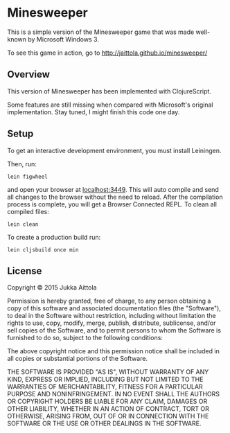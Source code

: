 # Minesweeper

This is a simple version of the Minesweeper game that was made well-known by Microsoft Windows 3.

To see this game in action, go to http://jaittola.github.io/minesweeper/

## Overview

This version of Minesweeper has been implemented with ClojureScript.

Some features are still missing when compared with Microsoft's
original implementation. Stay tuned, I might finish this code one day.

## Setup

To get an interactive development environment, you must install Leiningen.

Then, run:

    lein figwheel

and open your browser at [localhost:3449](http://localhost:3449/).
This will auto compile and send all changes to the browser without the
need to reload. After the compilation process is complete, you will
get a Browser Connected REPL.
To clean all compiled files:

    lein clean

To create a production build run:

    lein cljsbuild once min

## License

Copyright © 2015 Jukka Aittola

Permission is hereby granted, free of charge, to any person obtaining
a copy of this software and associated documentation files (the
"Software"), to deal in the Software without restriction, including
without limitation the rights to use, copy, modify, merge, publish,
distribute, sublicense, and/or sell copies of the Software, and to
permit persons to whom the Software is furnished to do so, subject to
the following conditions:

The above copyright notice and this permission notice shall be
included in all copies or substantial portions of the Software.

THE SOFTWARE IS PROVIDED "AS IS", WITHOUT WARRANTY OF ANY KIND,
EXPRESS OR IMPLIED, INCLUDING BUT NOT LIMITED TO THE WARRANTIES OF
MERCHANTABILITY, FITNESS FOR A PARTICULAR PURPOSE AND
NONINFRINGEMENT. IN NO EVENT SHALL THE AUTHORS OR COPYRIGHT HOLDERS BE
LIABLE FOR ANY CLAIM, DAMAGES OR OTHER LIABILITY, WHETHER IN AN ACTION
OF CONTRACT, TORT OR OTHERWISE, ARISING FROM, OUT OF OR IN CONNECTION
WITH THE SOFTWARE OR THE USE OR OTHER DEALINGS IN THE SOFTWARE.
